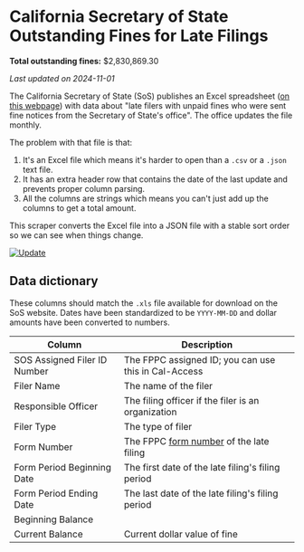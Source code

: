 # California Secretary of State Outstanding Fines for Late Filings

**Total outstanding fines:** $2,830,869.30








_Last updated on 2024-11-01_

The California Secretary of State (SoS) publishes an Excel spreadsheet ([on this webpage](https://www.sos.ca.gov/campaign-lobbying/cal-access-resources/outstanding-fines-late-filings)) with data about "late filers with unpaid fines who were sent fine notices from the Secretary of State's office". The office updates the file monthly.

The problem with that file is that:
1. It's an Excel file which means it's harder to open than a `.csv` or a `.json` text file.
2. It has an extra header row that contains the date of the last update and prevents proper column parsing.
3. All the columns are strings which means you can't just add up the columns to get a total amount.

This scraper converts the Excel file into a JSON file with a stable sort order so we can see when things change.

[![Update](https://github.com/jeremiak/sos-outstanding-late-filing-fines/actions/workflows/run.yml/badge.svg)](https://github.com/jeremiak/sos-outstanding-late-filing-fines/actions/workflows/run.yml)

## Data dictionary

These columns should match the `.xls` file available for download on the SoS website. Dates have been standardized to be `YYYY-MM-DD` and dollar amounts have been converted to numbers.

Column | Description
-- | --
SOS Assigned Filer ID Number | The FPPC assigned ID; you can use this in Cal-Access
Filer Name | The name of the filer
Responsible Officer | The filing officer if the filer is an organization
Filer Type | The type of filer
Form Number | The FPPC [form number](https://www.fppc.ca.gov/forms.html) of the late filing
Form Period Beginning Date | The first date of the late filing's filing period 
Form Period Ending Date | The last date of the late filing's filing period 
Beginning Balance | 
Current Balance | Current dollar value of fine
